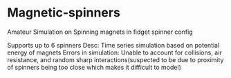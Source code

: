 # Magnetic-spinners
Amateur Simulation on Spinning magnets in fidget spinner config

Supports up to 6 spinners
Desc:
Time series simulation based on potential energy of magnets
Errors in simulation:
Unable to account for collisions, air resistance, and random sharp interactions(suspected to be due to proximity of spinners being too close which makes it difficult to model)

